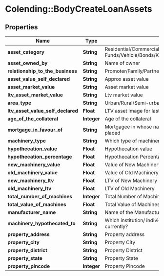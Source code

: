 # Colending::BodyCreateLoanAssets

## Properties
Name | Type | Description | Notes
------------ | ------------- | ------------- | -------------
**asset_category** | **String** | Residential/Commercial/Plot/Vacant/Machinery/LIC/FD/Mutual Funds/Vehicle/Bonds/KVB patra/Post Office Schemes | [optional] 
**asset_owned_by** | **String** | Name of owner | [optional] 
**relationship_to_the_business** | **String** | Promoter/Family/Partner | [optional] 
**asset_value_self_declared** | **String** | Approx asset value | [optional] 
**asset_market_value** | **String** | Asset market value | [optional] 
**ltv_asset_market_value** | **String** | Ltv market value | [optional] 
**area_type** | **String** | Urban/Rural/Semi-urban | [optional] 
**ltv_asset_value_self_declared** | **Float** | LTV asset image for last self declared | [optional] 
**age_of_the_collateral** | **Integer** | Age of the collateral | [optional] 
**mortgage_in_favour_of** | **String** | Mortgagee in whose name the lien on the mortgage is being placed | [optional] 
**machinery_type** | **String** | Which type of machinery is it? | [optional] 
**hypothecation_value** | **Float** | Hypothecation value | [optional] 
**hypothecation_percentage** | **Float** | Hypothecation Percentage | [optional] 
**new_machinery_value** | **Float** | Value of New Machinery | [optional] 
**old_machinery_value** | **Float** | Value of Old Machinery | [optional] 
**new_machinery_ltv** | **Float** | LTV of New Machinery | [optional] 
**old_machinery_ltv** | **Float** | LTV of Old Machinery | [optional] 
**total_number_of_machines** | **Integer** | Total Number of Machines | [optional] 
**total_value_of_machines** | **Float** | Total Value of Machines | [optional] 
**manufacturer_name** | **String** | Name of the Manufacturer | [optional] 
**machinery_hypothecated_to** | **String** | Which institution/ individual is the machinery hypothecated to currently? | [optional] 
**property_address** | **String** | Property address | [optional] 
**property_city** | **String** | Property City | [optional] 
**property_district** | **String** | Property District | [optional] 
**property_state** | **String** | Property State | [optional] 
**property_pincode** | **Integer** | Property Pincode | [optional] 

